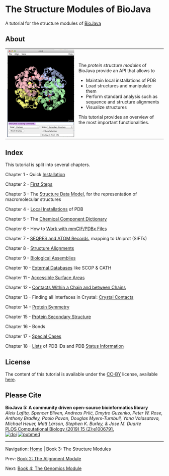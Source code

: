 The Structure Modules of BioJava
=====================================================

A tutorial for the structure modules of [BioJava](http://www.biojava.org)

## About
<table>
    <tr>
        <td>
            <img src="img/4hhb_jmol.png"/>
        </td>
        <td>
            The <i>protein structure modules</i> of BioJava provide an API that allows to 
            <ul>
                <li>Maintain local installations of PDB</li>
                <li>Load structures and manipulate them</li>
                <li>Perform standard analysis such as sequence and structure alignments</li>
                <li>Visualize structures</li>
            </ul>
            This tutorial provides an overview of the most important functionalities.
        </td>
    </tr>
</table>   

## Index

This tutorial is split into several chapters.


Chapter 1 - Quick [Installation](installation.md)

Chapter 2 - [First Steps](firststeps.md)

Chapter 3 - The [Structure Data Model](structure-data-model.md), for the representation of macromolecular structures

Chapter 4 - [Local Installations](caching.md) of PDB

Chapter 5 - The [Chemical Component Dictionary](chemcomp.md)

Chapter 6 - How to [Work with mmCIF/PDBx Files](mmcif.md)

Chapter 7 - [SEQRES and ATOM Records](seqres.md), mapping to Uniprot (SIFTs)

Chapter 8 - [Structure Alignments](alignment.md)

Chapter 9 - [Biological Assemblies](bioassembly.md)

Chapter 10 - [External Databases](externaldb.md) like SCOP &amp; CATH

Chapter 11 - [Accessible Surface Areas](asa.md)

Chapter 12 - [Contacts Within a Chain and between Chains](contact-map.md)

Chapter 13 - Finding all Interfaces in Crystal: [Crystal Contacts](crystal-contacts.md)

Chapter 14 - [Protein Symmetry](symmetry.md)

Chapter 15 - [Protein Secondary Structure](secstruc.md)

Chapter 16 - Bonds

Chapter 17 - [Special Cases](special.md)

Chapter 18 - [Lists](lists.md) of PDB IDs and PDB [Status Information](lists.md)


## License

The content of this tutorial is available under the [CC-BY](http://creativecommons.org/licenses/by/3.0/) license, available [here](license.md).

## Please Cite

**BioJava 5: A community driven open-source bioinformatics library**<br/>
*Aleix Lafita, Spencer Bliven, Andreas Prlić, Dmytro Guzenko, Peter W. Rose, Anthony Bradley, Paolo Pavan, Douglas Myers-Turnbull, Yana Valasatava, Michael Heuer, Matt Larson, Stephen K. Burley, & Jose M. Duarte* <br/>
[PLOS Computational Biology (2019) 15 (2):e1006791.](https://journals.plos.org/ploscompbiol/article?id=10.1371/journal.pcbi.1006791) <br/>
[![doi](https://img.shields.io/badge/doi-10.1371%2Fjournal.pcbi.1006791-blue.svg?style=flat)](https://doi.org/10.1371/journal.pcbi.1006791) [![pubmed](https://img.shields.io/badge/pubmed-30735498-blue.svg?style=flat)](http://www.ncbi.nlm.nih.gov/pubmed/30735498)



<!--automatically generated footer-->

---

Navigation:
[Home](../README.md)
| Book 3: The Structure Modules

Prev: [Book 2: The Alignment Module](../alignment/README.md)

Next: [Book 4: The Genomics Module](../genomics/README.md)
